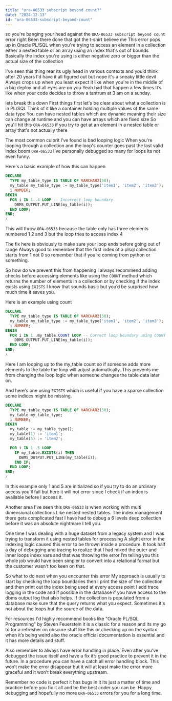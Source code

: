 ```yaml
---
title: "ora-06533 subscript beyond count?"
date: "2024-12-13"
id: "ora-06533-subscript-beyond-count"
---
```


 so you're banging your head against the `ORA-06533 subscript beyond count` error right Been there done that got the t-shirt believe me This error pops up in Oracle PL/SQL when you're trying to access an element in a collection either a nested table or an array using an index that's out of bounds Basically the index you're using is either negative zero or bigger than the actual size of the collection

I've seen this thing rear its ugly head in various contexts and you’d think after 20 years I'd have it all figured out but nope it's a sneaky little devil Always crops up when you least expect it like when you're in the middle of a big deploy and all eyes are on you Yeah had that happen a few times It’s like when your code decides to throw a tantrum at 3 am on a sunday.

lets break this down First things first let's be clear about what a collection is in PL/SQL Think of it like a container holding multiple values of the same data type You can have nested tables which are dynamic meaning their size can change at runtime and you can have arrays which are fixed size So you'll hit this `ORA-06533` if you try to get at an element in a nested table or array that's not actually there

The most common culprit I’ve found is bad looping logic When you're looping through a collection and the loop's counter goes past the last valid index boom `ORA-06533` I’ve personally debugged so many for loops its not even funny.

Here's a basic example of how this can happen

```sql
DECLARE
  TYPE my_table_type IS TABLE OF VARCHAR2(50);
  my_table my_table_type := my_table_type('item1', 'item2', 'item3');
  i NUMBER;
BEGIN
  FOR i IN 1..4 LOOP -- Incorrect loop boundary
    DBMS_OUTPUT.PUT_LINE(my_table(i));
  END LOOP;
END;
/
```

This will throw `ORA-06533` because the table only has three elements numbered 1 2 and 3 but the loop tries to access index 4

The fix here is obviously to make sure your loop ends before going out of range Always good to remember that the first index of a plsql collection starts from 1 not 0 so remember that if you’re coming from python or something.

So how do we prevent this from happening I always recommend adding checks before accessing elements like using the `COUNT` method which returns the number of elements in a collection or by checking if the index exists using `EXISTS` I know that sounds basic but you’d be surprised how much time it saves you.

Here is an example using count

```sql
DECLARE
  TYPE my_table_type IS TABLE OF VARCHAR2(50);
  my_table my_table_type := my_table_type('item1', 'item2', 'item3');
  i NUMBER;
BEGIN
  FOR i IN 1..my_table.COUNT LOOP -- Correct loop boundary using COUNT
    DBMS_OUTPUT.PUT_LINE(my_table(i));
  END LOOP;
END;
/
```
Here I am looping up to the my\_table count so if someone adds more elements to the table the loop will adjust automatically. This prevents me from changing the loop logic when someone changes the table data later on.

And here's one using `EXISTS` which is useful if you have a sparse collection some indices might be missing.

```sql
DECLARE
  TYPE my_table_type IS TABLE OF VARCHAR2(50);
  my_table my_table_type;
  i NUMBER;
BEGIN
  my_table := my_table_type();
  my_table(1) := 'item1';
  my_table(5) := 'item2';

  FOR i IN 1..5 LOOP
    IF my_table.EXISTS(i) THEN
      DBMS_OUTPUT.PUT_LINE(my_table(i));
    END IF;
  END LOOP;
END;
/
```

In this example only 1 and 5 are initialized so if you try to do an ordinary access you'll fail but here it will not error since I check if an index is available before I access it.

Another area I've seen this `ORA-06533` is when working with multi dimensional collections Like nested nested tables. The index management there gets complicated fast I have had to debug a 6 levels deep collection before it was an absolute nightmare I tell you.

One time I was dealing with a huge dataset from a legacy system and I was trying to transform it using nested tables for processing A slight error in the indexing logic caused this error to be thrown inside a procedure. It took half a day of debugging and tracing to realize that I had mixed the outer and inner loops index vars and that was throwing the error I’m telling you this whole job would have been simpler to convert into a relational format but the customer wasn't too keen on that.

So what to do next when you encounter this error My approach is usually to start by checking the loop boundaries then I print the size of the collection and then print out the index being used at every access point I add trace logging in the code and if possible in the database if you have access to the dbms output log that also helps.
If the collection is populated from a database make sure that the query returns what you expect. Sometimes it's not about the loops but the source of the data.

For resources I'd highly recommend books like "Oracle PL/SQL Programming" by Steven Feuerstein it is a classic for a reason and its my go to for a refresher on obscure stuff like this or checking up on the syntax when it’s being weird also the oracle official documentation is essential and it has more details and stuff.

Also remember to always have error handling in place. Even after you’ve debugged the issue itself and have a fix it’s good practice to prevent it in the future. In a procedure you can have a catch all error handling block. This won’t make the error disappear but it will at least make the error more graceful and it won’t break everything upstream.

Remember no code is perfect it has bugs in it its just a matter of time and practice before you fix it all and be the best coder you can be. Happy debugging and hopefully no more `ORA-06533` errors for you for a long time.
